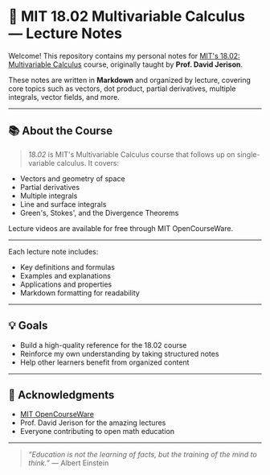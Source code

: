 # 📘 MIT 18.02 Multivariable Calculus — Lecture Notes

Welcome! This repository contains my personal notes for [MIT's 18.02: Multivariable Calculus](https://ocw.mit.edu/courses/18-02sc-multivariable-calculus-fall-2010/) course, originally taught by **Prof. David Jerison**.

These notes are written in **Markdown** and organized by lecture, covering core topics such as vectors, dot product, partial derivatives, multiple integrals, vector fields, and more.

---

## 📚 About the Course

> *18.02* is MIT's Multivariable Calculus course that follows up on single-variable calculus. It covers:
- Vectors and geometry of space
- Partial derivatives
- Multiple integrals
- Line and surface integrals
- Green's, Stokes', and the Divergence Theorems

Lecture videos are available for free through MIT OpenCourseWare.

---

Each lecture note includes:
- Key definitions and formulas
- Examples and explanations
- Applications and properties
- Markdown formatting for readability

---

## 💡 Goals

- Build a high-quality reference for the 18.02 course
- Reinforce my own understanding by taking structured notes
- Help other learners benefit from organized content

---

## 🙌 Acknowledgments

- [MIT OpenCourseWare](https://ocw.mit.edu/)
- Prof. David Jerison for the amazing lectures
- Everyone contributing to open math education

---

> _“Education is not the learning of facts, but the training of the mind to think.”_ — Albert Einstein
